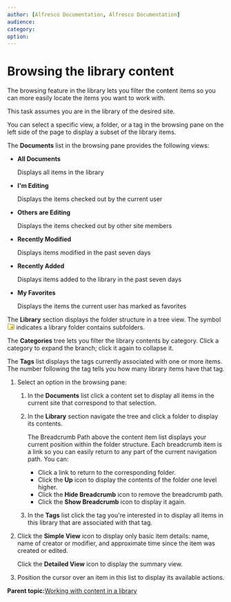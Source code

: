 ```yaml
---
author: [Alfresco Documentation, Alfresco Documentation]
audience: 
category: 
option: 
---
```


# Browsing the library content

The browsing feature in the library lets you filter the content items so you can more easily locate the items you want to work with.

This task assumes you are in the library of the desired site.

You can select a specific view, a folder, or a tag in the browsing pane on the left side of the page to display a subset of the library items.

The **Documents** list in the browsing pane provides the following views:

-   **All Documents**

    Displays all items in the library

-   **I'm Editing**

    Displays the items checked out by the current user

-   **Others are Editing**

    Displays the items checked out by other site members

-   **Recently Modified**

    Displays items modified in the past seven days

-   **Recently Added**

    Displays items added to the library in the past seven days

-   **My Favorites**

    Displays the items the current user has marked as favorites


The **Library** section displays the folder structure in a tree view. The symbol ![](../images/Subfolders.png) indicates a library folder contains subfolders.

The **Categories** tree lets you filter the library contents by category. Click a category to expand the branch; click it again to collapse it.

The **Tags** list displays the tags currently associated with one or more items. The number following the tag tells you how many library items have that tag.

1.  Select an option in the browsing pane:

    1.  In the **Documents** list click a content set to display all items in the current site that correspond to that selection.

    2.  In the **Library** section navigate the tree and click a folder to display its contents.

        The Breadcrumb Path above the content item list displays your current position within the folder structure. Each breadcrumb item is a link so you can easily return to any part of the current navigation path. You can:

        -   Click a link to return to the corresponding folder.
        -   Click the **Up** icon to display the contents of the folder one level higher.
        -   Click the **Hide Breadcrumb** icon to remove the breadcrumb path.
        -   Click the **Show Breadcrumb** icon to display it again.
    3.  In the **Tags** list click the tag you're interested in to display all items in this library that are associated with that tag.

2.  Click the **Simple View** icon to display only basic item details: name, name of creator or modifier, and approximate time since the item was created or edited.

    Click the **Detailed View** icon to display the summary view.

3.  Position the cursor over an item in this list to display its available actions.


**Parent topic:**[Working with content in a library](../concepts/library-intro.md)

